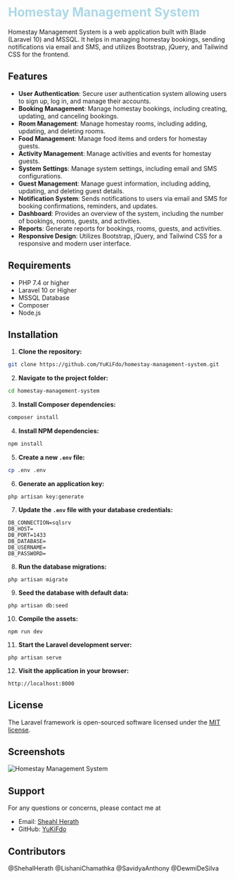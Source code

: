 <!-- # color red  -->
<h1 style="color:lightblue">Homestay Management System</h1>

Homestay Management System is a web application built with Blade (Laravel 10) and MSSQL. It helps in managing homestay bookings, sending notifications via email and SMS, and utilizes Bootstrap, jQuery, and Tailwind CSS for the frontend.

## Features

- <b>User Authentication</b>: Secure user authentication system allowing users to sign up, log in, and manage their accounts.
- <b>Booking Management</b>: Manage homestay bookings, including creating, updating, and canceling bookings.
- <b>Room Management</b>: Manage homestay rooms, including adding, updating, and deleting rooms.
- <b>Food Management</b>: Manage food items and orders for homestay guests.
- <b>Activity Management</b>: Manage activities and events for homestay guests.
- <b>System Settings</b>: Manage system settings, including email and SMS configurations.
- <b>Guest Management</b>: Manage guest information, including adding, updating, and deleting guest details.
- <b>Notification System</b>: Sends notifications to users via email and SMS for booking confirmations, reminders, and updates.
- <b>Dashboard</b>: Provides an overview of the system, including the number of bookings, rooms, guests, and activities.
- <b>Reports</b>: Generate reports for bookings, rooms, guests, and activities.
- <b>Responsive Design</b>: Utilizes Bootstrap, jQuery, and Tailwind CSS for a responsive and modern user interface.

## Requirements

- PHP 7.4 or higher
- Laravel 10 or Higher
- MSSQL Database
- Composer
- Node.js

## Installation

1. **Clone the repository:**

```bash
git clone https://github.com/YuKiFdo/homestay-management-system.git
```

2. **Navigate to the project folder:**

```bash
cd homestay-management-system
```

3. **Install Composer dependencies:**

```bash
composer install
```

4. **Install NPM dependencies:**

```bash
npm install
```

5. **Create a new `.env` file:**

```bash
cp .env .env
```

6. **Generate an application key:**

```
php artisan key:generate
```

7. **Update the `.env` file with your database credentials:**

```
DB_CONNECTION=sqlsrv
DB_HOST=
DB_PORT=1433
DB_DATABASE=
DB_USERNAME=
DB_PASSWORD=
```

8. **Run the database migrations:**

```
php artisan migrate
```

9. **Seed the database with default data:**

```
php artisan db:seed
```

10. **Compile the assets:**

```
npm run dev
```

11. **Start the Laravel development server:**

```
php artisan serve
```

12. **Visit the application in your browser:**

```
http://localhost:8000
```

## License

The Laravel framework is open-sourced software licensed under the [MIT license](https://opensource.org/licenses/MIT).

## Screenshots

![Homestay Management System](https://user-images.githubusercontent.com/54688413/139593073-3b3b3b3b-1b3b-4b3b-8b3b-3b3b3b3b3b3b.png)

## Support

For any questions or concerns, please contact me at

- Email: [Sheahl Herath](mailto:sheahldev@outlook.com)
- GitHub: [YuKiFdo](https://github.com/YuKiFdo/)
  
## Contributors

@ShehalHerath
@LishaniChamathka
@SavidyaAnthony
@DewmiDeSilva

